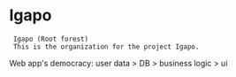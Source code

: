 # Igapo

```
 Igapo (Root forest)
 This is the organization for the project Igapo.
```
Web app's democracy: user data > DB > business logic > ui

